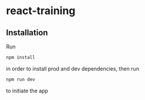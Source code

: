 # react-training

## Installation
Run
```bash
npm install
```
in order to install prod and dev dependencies, then run

```bash
npm run dev
```
to initiate the app

